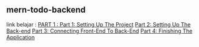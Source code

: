 ## mern-todo-backend

link belajar :
[PART 1 : Part 1: Setting Up The Project](https://codingthesmartway.com/the-mern-stack-tutorial-building-a-react-crud-application-from-start-to-finish-part-1/)
[Part 2: Setting Up The Back-end](https://codingthesmartway.com/the-mern-stack-tutorial-building-a-react-crud-application-from-start-to-finish-part-2/)
[Part 3: Connecting Front-End To Back-End](https://codingthesmartway.com/the-mern-stack-tutorial-building-a-react-crud-application-from-start-to-finish-part-3/)
[Part 4: Finishing The Application](https://codingthesmartway.com/the-mern-stack-tutorial-building-a-react-crud-application-from-start-to-finish-part-4/)
